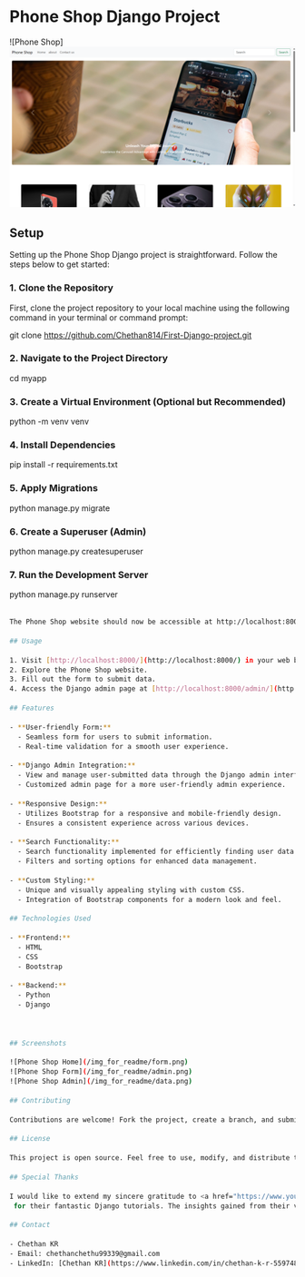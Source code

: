 # Phone Shop Django Project

![Phone Shop]
<img src="/img_for_readme/Phoneshop.png">

## Setup

Setting up the Phone Shop Django project is straightforward. Follow the steps below to get started:


### 1. Clone the Repository

First, clone the project repository to your local machine using the following command in your terminal or command prompt:


git clone https://github.com/Chethan814/First-Django-project.git

###  2. Navigate to the Project Directory

cd myapp

###  3. Create a Virtual Environment (Optional but Recommended)

python -m venv venv

### 4. Install Dependencies

pip install -r requirements.txt

### 5. Apply Migrations

python manage.py migrate

### 6. Create a Superuser (Admin)

python manage.py createsuperuser

### 7. Run the Development Server

python manage.py runserver

```bash

The Phone Shop website should now be accessible at http://localhost:8000/. To access the admin interface, go to http://localhost:8000/admin/ and log in with the superuser credentials.

## Usage

1. Visit [http://localhost:8000/](http://localhost:8000/) in your web browser.
2. Explore the Phone Shop website.
3. Fill out the form to submit data.
4. Access the Django admin page at [http://localhost:8000/admin/](http://localhost:8000/admin/) to view and manage submitted information.

## Features

- **User-friendly Form:**
  - Seamless form for users to submit information.
  - Real-time validation for a smooth user experience.

- **Django Admin Integration:**
  - View and manage user-submitted data through the Django admin interface.
  - Customized admin page for a more user-friendly admin experience.

- **Responsive Design:**
  - Utilizes Bootstrap for a responsive and mobile-friendly design.
  - Ensures a consistent experience across various devices.

- **Search Functionality:**
  - Search functionality implemented for efficiently finding user data.
  - Filters and sorting options for enhanced data management.

- **Custom Styling:**
  - Unique and visually appealing styling with custom CSS.
  - Integration of Bootstrap components for a modern look and feel.

## Technologies Used

- **Frontend:**
  - HTML
  - CSS
  - Bootstrap

- **Backend:**
  - Python
  - Django



## Screenshots

![Phone Shop Home](/img_for_readme/form.png)
![Phone Shop Form](/img_for_readme/admin.png)
![Phone Shop Admin](/img_for_readme/data.png)

## Contributing

Contributions are welcome! Fork the project, create a branch, and submit a pull request.

## License

This project is open source. Feel free to use, modify, and distribute the code for your own projects. If you make any improvements, contributions, or bug fixes, consider sharing them by creating a pull request.

## Special Thanks

I would like to extend my sincere gratitude to <a href="https://www.youtube.com/c/CodeWithHarry">CodeWithHarry</a>
 for their fantastic Django tutorials. The insights gained from their videos were instrumental in the development of this project. Their clear explanations and practical examples greatly contributed to my understanding of Django concepts.

## Contact

- Chethan KR
- Email: chethanchethu99339@gmail.com
- LinkedIn: [Chethan KR](https://www.linkedin.com/in/chethan-k-r-559748229/)

